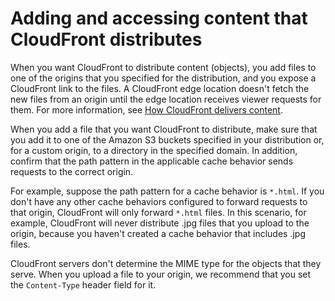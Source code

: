 # Adding and accessing content that CloudFront distributes<a name="AddingObjects"></a>

When you want CloudFront to distribute content \(objects\), you add files to one of the origins that you specified for the distribution, and you expose a CloudFront link to the files\. A CloudFront edge location doesn't fetch the new files from an origin until the edge location receives viewer requests for them\. For more information, see [How CloudFront delivers content](HowCloudFrontWorks.md)\. 

When you add a file that you want CloudFront to distribute, make sure that you add it to one of the Amazon S3 buckets specified in your distribution or, for a custom origin, to a directory in the specified domain\. In addition, confirm that the path pattern in the applicable cache behavior sends requests to the correct origin\. 

For example, suppose the path pattern for a cache behavior is `*.html`\. If you don't have any other cache behaviors configured to forward requests to that origin, CloudFront will only forward `*.html` files\. In this scenario, for example, CloudFront will never distribute \.jpg files that you upload to the origin, because you haven't created a cache behavior that includes \.jpg files\.

CloudFront servers don't determine the MIME type for the objects that they serve\. When you upload a file to your origin, we recommend that you set the `Content-Type` header field for it\.